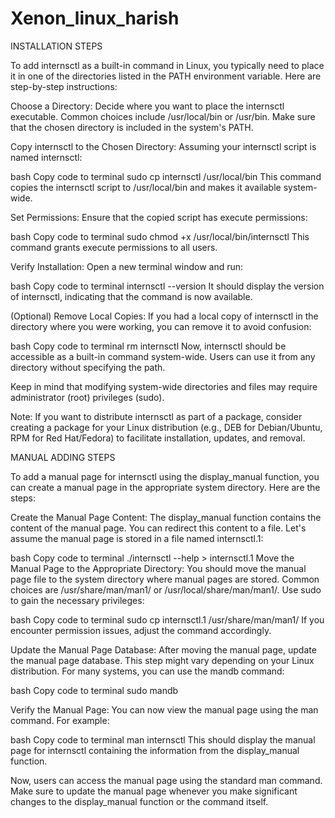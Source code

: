 # Xenon_linux_harish
INSTALLATION STEPS

To add internsctl as a built-in command in Linux, you typically need to place it in one of the directories listed in the PATH environment variable. Here are step-by-step instructions:

Choose a Directory:
Decide where you want to place the internsctl executable. Common choices include /usr/local/bin or /usr/bin. Make sure that the chosen directory is included in the system's PATH.

Copy internsctl to the Chosen Directory:
Assuming your internsctl script is named internsctl:

bash
Copy code to terminal
sudo cp internsctl /usr/local/bin
This command copies the internsctl script to /usr/local/bin and makes it available system-wide.

Set Permissions:
Ensure that the copied script has execute permissions:

bash
Copy code to terminal
sudo chmod +x /usr/local/bin/internsctl
This command grants execute permissions to all users.

Verify Installation:
Open a new terminal window and run:

bash
Copy code to terminal
internsctl --version
It should display the version of internsctl, indicating that the command is now available.

(Optional) Remove Local Copies:
If you had a local copy of internsctl in the directory where you were working, you can remove it to avoid confusion:

bash
Copy code to terminal
rm internsctl
Now, internsctl should be accessible as a built-in command system-wide. Users can use it from any directory without specifying the path.

Keep in mind that modifying system-wide directories and files may require administrator (root) privileges (sudo).

Note: If you want to distribute internsctl as part of a package, consider creating a package for your Linux distribution (e.g., DEB for Debian/Ubuntu, RPM for Red Hat/Fedora) to facilitate installation, updates, and removal.


MANUAL ADDING STEPS

To add a manual page for internsctl using the display_manual function, you can create a manual page in the appropriate system directory. Here are the steps:

Create the Manual Page Content:
The display_manual function contains the content of the manual page. You can redirect this content to a file. Let's assume the manual page is stored in a file named internsctl.1:

bash
Copy code to terminal
./internsctl --help > internsctl.1
Move the Manual Page to the Appropriate Directory:
You should move the manual page file to the system directory where manual pages are stored. Common choices are /usr/share/man/man1/ or /usr/local/share/man/man1/. Use sudo to gain the necessary privileges:

bash
Copy code to terminal
sudo cp internsctl.1 /usr/share/man/man1/
If you encounter permission issues, adjust the command accordingly.

Update the Manual Page Database:
After moving the manual page, update the manual page database. This step might vary depending on your Linux distribution. For many systems, you can use the mandb command:

bash
Copy code to terminal
sudo mandb

Verify the Manual Page:
You can now view the manual page using the man command. For example:

bash
Copy code to terminal
man internsctl
This should display the manual page for internsctl containing the information from the display_manual function.

Now, users can access the manual page using the standard man command. Make sure to update the manual page whenever you make significant changes to the display_manual function or the command itself.
